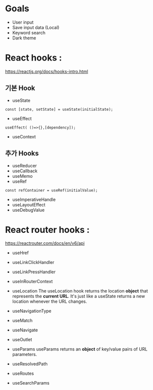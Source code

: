 # Goals
* User input
* Save input data (Local)
* Keyword search
* Dark theme

# React hooks : 
<https://reactjs.org/docs/hooks-intro.html>
## 기본 Hook
* useState 
```
const [state, setState] = useState(initialState);
```
* useEffect 
```
useEffect( ()=>{},[dependency]);
```
* useContext

## 추가 Hooks
* useReducer
* useCallback
* useMemo
* useRef 
```
const refContainer = useRef(initialValue);
```
* useImperativeHandle
* useLayoutEffect
* useDebugValue

# React router hooks : 
<https://reactrouter.com/docs/en/v6/api>
* useHref
* useLinkClickHandler
* useLinkPressHandler
* useInRouterContext
* useLocation
The useLocation hook returns the location __object__ that represents the __current URL__. It's just like a useState returns a new location whenever the URL changes. 

* useNavigationType
* useMatch
* useNavigate
* useOutlet
* useParams
useParams returns an __object__ of key/value pairs of URL parameters. 

* useResolvedPath
* useRoutes
* useSearchParams